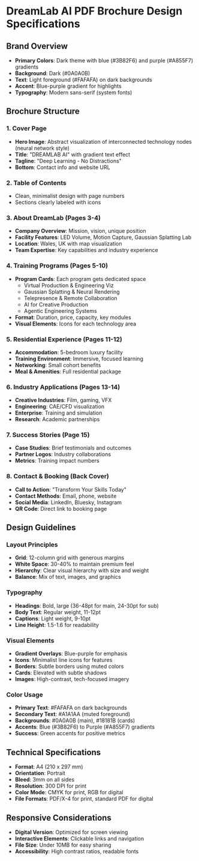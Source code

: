 # DreamLab AI PDF Brochure Design Specifications

## Brand Overview
- **Primary Colors**: Dark theme with blue (#3B82F6) and purple (#A855F7) gradients
- **Background**: Dark (#0A0A0B)
- **Text**: Light foreground (#FAFAFA) on dark backgrounds
- **Accent**: Blue-purple gradient for highlights
- **Typography**: Modern sans-serif (system fonts)

## Brochure Structure

### 1. Cover Page
- **Hero Image**: Abstract visualization of interconnected technology nodes (neural network style)
- **Title**: "DREAMLAB AI" with gradient text effect
- **Tagline**: "Deep Learning - No Distractions"
- **Bottom**: Contact info and website URL

### 2. Table of Contents
- Clean, minimalist design with page numbers
- Sections clearly labeled with icons

### 3. About DreamLab (Pages 3-4)
- **Company Overview**: Mission, vision, unique position
- **Facility Features**: LED Volume, Motion Capture, Gaussian Splatting Lab
- **Location**: Wales, UK with map visualization
- **Team Expertise**: Key capabilities and industry experience

### 4. Training Programs (Pages 5-10)
- **Program Cards**: Each program gets dedicated space
  - Virtual Production & Engineering Viz
  - Gaussian Splatting & Neural Rendering
  - Telepresence & Remote Collaboration
  - AI for Creative Production
  - Agentic Engineering Systems
- **Format**: Duration, price, capacity, key modules
- **Visual Elements**: Icons for each technology area

### 5. Residential Experience (Pages 11-12)
- **Accommodation**: 5-bedroom luxury facility
- **Training Environment**: Immersive, focused learning
- **Networking**: Small cohort benefits
- **Meal & Amenities**: Full residential package

### 6. Industry Applications (Pages 13-14)
- **Creative Industries**: Film, gaming, VFX
- **Engineering**: CAE/CFD visualization
- **Enterprise**: Training and simulation
- **Research**: Academic partnerships

### 7. Success Stories (Page 15)
- **Case Studies**: Brief testimonials and outcomes
- **Partner Logos**: Industry collaborations
- **Metrics**: Training impact numbers

### 8. Contact & Booking (Back Cover)
- **Call to Action**: "Transform Your Skills Today"
- **Contact Methods**: Email, phone, website
- **Social Media**: LinkedIn, Bluesky, Instagram
- **QR Code**: Direct link to booking page

## Design Guidelines

### Layout Principles
- **Grid**: 12-column grid with generous margins
- **White Space**: 30-40% to maintain premium feel
- **Hierarchy**: Clear visual hierarchy with size and weight
- **Balance**: Mix of text, images, and graphics

### Typography
- **Headings**: Bold, large (36-48pt for main, 24-30pt for sub)
- **Body Text**: Regular weight, 11-12pt
- **Captions**: Light weight, 9-10pt
- **Line Height**: 1.5-1.6 for readability

### Visual Elements
- **Gradient Overlays**: Blue-purple for emphasis
- **Icons**: Minimalist line icons for features
- **Borders**: Subtle borders using muted colors
- **Cards**: Elevated with subtle shadows
- **Images**: High-contrast, tech-focused imagery

### Color Usage
- **Primary Text**: #FAFAFA on dark backgrounds
- **Secondary Text**: #A1A1AA (muted foreground)
- **Backgrounds**: #0A0A0B (main), #18181B (cards)
- **Accents**: Blue (#3B82F6) to Purple (#A855F7) gradients
- **Success**: Green accents for positive metrics

## Technical Specifications
- **Format**: A4 (210 x 297 mm)
- **Orientation**: Portrait
- **Bleed**: 3mm on all sides
- **Resolution**: 300 DPI for print
- **Color Mode**: CMYK for print, RGB for digital
- **File Formats**: PDF/X-4 for print, standard PDF for digital

## Responsive Considerations
- **Digital Version**: Optimized for screen viewing
- **Interactive Elements**: Clickable links and navigation
- **File Size**: Under 10MB for easy sharing
- **Accessibility**: High contrast ratios, readable fonts